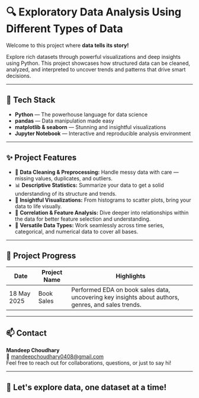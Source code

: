 # 🔍 Exploratory Data Analysis Using Different Types of Data

Welcome to this project where **data tells its story!**  

Explore rich datasets through powerful visualizations and deep insights using Python. This project showcases how structured data can be cleaned, analyzed, and interpreted to uncover trends and patterns that drive smart decisions.

---

## 🧰 Tech Stack

- **Python** — The powerhouse language for data science  
- **pandas** — Data manipulation made easy  
- **matplotlib & seaborn** — Stunning and insightful visualizations  
- **Jupyter Notebook** — Interactive and reproducible analysis environment

---

## ✨ Project Features

- 🧹 **Data Cleaning & Preprocessing:** Handle messy data with care — missing values, duplicates, and outliers.  
- 📊 **Descriptive Statistics:** Summarize your data to get a solid understanding of its structure and trends.  
- 🎨 **Insightful Visualizations:** From histograms to scatter plots, bring your data to life visually.  
- 🔗 **Correlation & Feature Analysis:** Dive deeper into relationships within the data for better feature selection and understanding.  
- 🔄 **Versatile Data Types:** Work seamlessly across time series, categorical, and numerical data to cover all bases.

---

## 🚀 Project Progress

| Date        | Project Name | Highlights                                          |
|-------------|--------------|----------------------------------------------------|
| 18 May 2025 | Book Sales   | Performed EDA on book sales data, uncovering key insights about authors, genres, and sales trends. |

---

## 📫 Contact

**Mandeep Choudhary**  
📧 mandeepchoudhary0408@gmail.com  
Feel free to reach out for collaborations, questions, or just to say hi!

---

## 🔗 Let's explore data, one dataset at a time!
